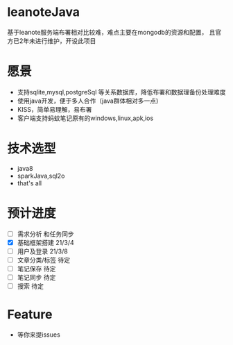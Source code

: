 # leanoteJava
基于leanote服务端布署相对比较难，难点主要在mongodb的资源和配置， 且官方已2年未进行维护，开设此项目

# 愿景
- 支持sqlite,mysql,postgreSql 等关系数据库，降低布署和数据理备份处理难度
- 使用java开发，便于多人合作（java群体相对多一点)
- KISS，简单易理解，易布署
- 客户端支持蚂蚊笔记原有的windows,linux,apk,ios

# 技术选型
- java8
- sparkJava,sql2o
- that's all

# 预计进度
- [ ] 需求分析 和任务同步
- [x] 基础框架搭建 21/3/4 
- [ ] 用户及登录  21/3/8
- [ ] 文章分类/标签 待定
- [ ] 笔记保存 待定
- [ ] 笔记同步 待定
- [ ] 搜索  待定

# Feature
- 等你来提issues
